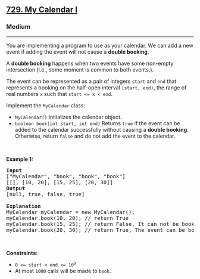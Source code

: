 <h2><a href="https://leetcode.com/problems/my-calendar-i/">729. My Calendar I</a></h2><h3>Medium</h3><hr><div style="user-select: auto;"><p style="user-select: auto;">You are implementing a program to use as your calendar. We can add a new event if adding the event will not cause a <strong style="user-select: auto;">double booking</strong>.</p>

<p style="user-select: auto;">A <strong style="user-select: auto;">double booking</strong> happens when two events have some non-empty intersection (i.e., some moment is common to both events.).</p>

<p style="user-select: auto;">The event can be represented as a pair of integers <code style="user-select: auto;">start</code> and <code style="user-select: auto;">end</code> that represents a booking on the half-open interval <code style="user-select: auto;">[start, end)</code>, the range of real numbers <code style="user-select: auto;">x</code> such that <code style="user-select: auto;">start &lt;= x &lt; end</code>.</p>

<p style="user-select: auto;">Implement the <code style="user-select: auto;">MyCalendar</code> class:</p>

<ul style="user-select: auto;">
	<li style="user-select: auto;"><code style="user-select: auto;">MyCalendar()</code> Initializes the calendar object.</li>
	<li style="user-select: auto;"><code style="user-select: auto;">boolean book(int start, int end)</code> Returns <code style="user-select: auto;">true</code> if the event can be added to the calendar successfully without causing a <strong style="user-select: auto;">double booking</strong>. Otherwise, return <code style="user-select: auto;">false</code> and do not add the event to the calendar.</li>
</ul>

<p style="user-select: auto;">&nbsp;</p>
<p style="user-select: auto;"><strong style="user-select: auto;">Example 1:</strong></p>

<pre style="user-select: auto;"><strong style="user-select: auto;">Input</strong>
["MyCalendar", "book", "book", "book"]
[[], [10, 20], [15, 25], [20, 30]]
<strong style="user-select: auto;">Output</strong>
[null, true, false, true]

<strong style="user-select: auto;">Explanation</strong>
MyCalendar myCalendar = new MyCalendar();
myCalendar.book(10, 20); // return True
myCalendar.book(15, 25); // return False, It can not be booked because time 15 is already booked by another event.
myCalendar.book(20, 30); // return True, The event can be booked, as the first event takes every time less than 20, but not including 20.</pre>

<p style="user-select: auto;">&nbsp;</p>
<p style="user-select: auto;"><strong style="user-select: auto;">Constraints:</strong></p>

<ul style="user-select: auto;">
	<li style="user-select: auto;"><code style="user-select: auto;">0 &lt;= start &lt; end &lt;= 10<sup style="user-select: auto;">9</sup></code></li>
	<li style="user-select: auto;">At most <code style="user-select: auto;">1000</code> calls will be made to <code style="user-select: auto;">book</code>.</li>
</ul>
</div>